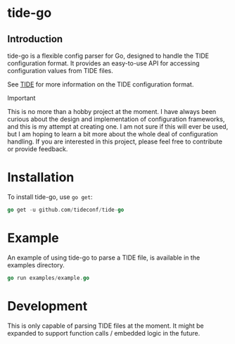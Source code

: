 # tide-go

## Introduction

tide-go is a flexible config parser for Go, designed to handle the TIDE configuration 
format. It provides an easy-to-use API for accessing configuration values from
TIDE files.

See [TIDE](https://github.com/tideconf/tide) for more information on the TIDE
configuration format.

> [!IMPORTANT]  
> This is no more than a hobby project at the moment. I have always been curious about the design and implementation of configuration frameworks, and this is my attempt at creating one. I am not sure if this will ever be used, but I am hoping to learn a bit more about the whole deal of configuration handling. If you are interested in this project, please feel free to contribute or provide feedback.

# Installation

To install tide-go, use `go get`:

```go
go get -u github.com/tideconf/tide-go
```

# Example

An example of using tide-go to parse a TIDE file, is available in the examples
directory.

```go
go run examples/example.go 
```

# Development

This is only capable of parsing TIDE files at the moment. It might be expanded
to support function calls / embedded logic in the future.
